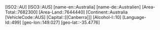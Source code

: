 ﻿---
location: [-35.4776,149.027]
type: Country
tags:
- geo/Country

SpocWebEntityId: 26838
isDeleted: false
confidential: public

---
[ISO2::AU]
[ISO3::AUS]
[name-en::Australia]
[name-de::Australien]
[Area-Total::7682300]
[Area-Land::7644440]
[Continent::Australia
[VehicleCode::AUS]
[Capital::[[Canberra]]]
[Alcohol-l::10]
[Language-Id::499]
[geo-lon::149.027]
[geo-lat::-35.4776]

